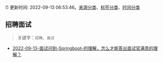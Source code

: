 :alarm_clock: 更新时间: 2022-09-13 06:53:46。[来源分类](../README.md)、[标签分类](../TAGS.md)、[时间分类](../TIMELINE.md)

## 招聘面试


> 关键字：`招聘`、`面试`



- [2022-09-13-面试问到-Springboot-的理解，怎么才能答出面试官满意的理解？](https://www.v2ex.com/t/879704) 